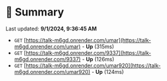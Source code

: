 # 📖 Summary
Last updated: **9/1/2024, 9:36:45 AM**

- `GET` [https://talk-m6gd.onrender.com/umar](https://talk-m6gd.onrender.com/umar) - **Up** (315ms)
- `GET` [https://talk-m6gd.onrender.com/9337](https://talk-m6gd.onrender.com/9337) - **Up** (126ms)
- `GET` [https://talk-m6gd.onrender.com/umar920](https://talk-m6gd.onrender.com/umar920) - **Up** (124ms)
